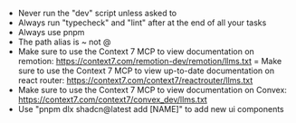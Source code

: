 - Never run the "dev" script unless asked to
- Always run "typecheck" and "lint" after at the end of all your tasks
- Always use pnpm 
- The path alias is ~ not @
- Make sure to use the Context 7 MCP to view documentation on remotion: https://context7.com/remotion-dev/remotion/llms.txt
= Make sure to use the Context 7 MCP to view up-to-date documentation on react router: https://context7.com/context7/reactrouter/llms.txt
- Make sure to use the Context 7 MCP to view documentation on Convex: https://context7.com/context7/convex_dev/llms.txt
- Use "pnpm dlx shadcn@latest add [NAME]" to add new ui components